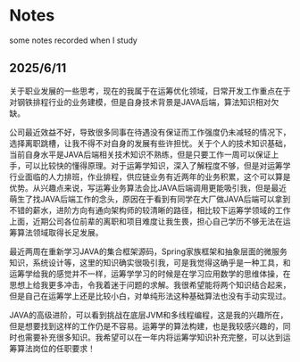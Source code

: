 # Notes
some notes recorded when I study

## 2025/6/11

关于职业发展的一些思考，现在的我属于在运筹优化领域，日常开发工作重点在于对钢铁排程行业的业务建模，但是自身技术背景是JAVA后端，算法知识相对欠缺。

公司最近效益不好，导致很多同事在待遇没有保证而工作强度仍未减轻的情况下，选择离职跳槽，让我不得不对自身的发展有些许担忧。关于个人的技术知识基础，当前自身水平是JAVA后端相关技术知识不熟练，但是只要工作一周可以保证上手，可以比较快的懂得原理。对于运筹学知识，深入了解程度不够，但是对运筹学行业面临的人力排班，作业排程，供应链业务有近两年的业务积累，这个可以算是优势。从兴趣点来说，写运筹业务算法会比JAVA后端调用更能吸引我，但是最近萌生了找JAVA后端工作的念头，原因在于看到有同学在大厂做JAVA后端可以拿到不错的薪水，进阶方向有通向架构师的较清晰的路径，相比较下运筹学领域的工作上面，近期公司各位前辈的离职和项目难度让我生畏，担心自己学历不够无法在运筹算法领域取得长足发展。

最近两周在重新学习JAVA的集合框架源码，Spring家族框架和抽象层面的微服务知识，系统设计等，这里的知识确实很吸引我，可是我觉得这确乎是一种工具，和运筹学给我的感觉并不一样，运筹学学习的时候是在学习应用数学的思维体操，在思想上给我更多冲击，令我着迷于问题的求解。我很希望能将两个知识结合起来，但是自己在运筹学上还是比较小白，对单纯形法这种基础算法也没有手动实现过。

JAVA的高级进阶，可以看到挑战在底层JVM和多线程编程，这是我的兴趣所在，但是想要找到这样的工作仍是不容易。运筹学的算法构建，也是我较感兴趣的，同时也需要补充很多知识。我希望可以在一年内将运筹学知识补充完整，可以达到运筹算法岗位的任职要求！

